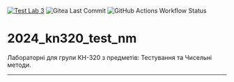 [![Test Lab 3](https://github.com/BobasB/2024_kn320_test_nm/actions/workflows/python-app.yml/badge.svg?branch=main)](https://github.com/BobasB/2024_kn320_test_nm/actions/workflows/python-app.yml)
![Gitea Last Commit](https://img.shields.io/gitea/last-commit/BobasB/2024_kn320_test_nm)
![GitHub Actions Workflow Status](https://img.shields.io/github/actions/workflow/status/BobasB/2024_kn320_test_nm/python-app.yml?branch=main&style=flat-square)



# 2024_kn320_test_nm
Лабораторні для групи КН-320 з предметів: Тестування та Чисельні методи.

---
